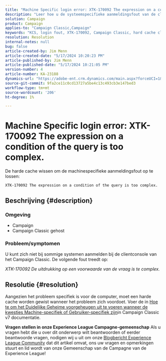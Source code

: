 ```yaml
---
title: "Machine Specific login error: XTK-170092 The expression on a condition of the query is too complex."
description: "Leer hoe u de systeemspecifieke aanmeldingsfout van de clientconsole van het Campaign Classic kunt oplossen."
solution: Campaign
product: Campaign
applies-to: "Campaign Classic,Campaign"
keywords: "KCS, login fout, XTK-170092, Campaign Classic, hard cache clear"
resolution: Resolution
internal-notes: null
bug: false
article-created-by: Jim Menn
article-created-date: "5/17/2024 10:20:23 PM"
article-published-by: Jim Menn
article-published-date: "5/17/2024 10:21:05 PM"
version-number: 4
article-number: KA-23188
dynamics-url: "https://adobe-ent.crm.dynamics.com/main.aspx?forceUCI=1&pagetype=entityrecord&etn=knowledgearticle&id=94df39a5-9b14-ef11-9f8a-6045bd006268"
source-git-commit: 9fa2ce11c0cd13727a5be4c13c493cb3e147bed3
workflow-type: tm+mt
source-wordcount: '206'
ht-degree: 1%

---
```


# Machine Specific login error: XTK-170092 The expression on a condition of the query is too complex.


De harde cache wissen om de machinespecifieke aanmeldingsfout op te lossen:




```
XTK-170092 The expression on a condition of the query is too complex.
```




## Beschrijving {#description}


### <b>Omgeving</b>

- Campaign
- Campaign Classic gehost




### <b>Probleem/symptomen</b>

U kunt zich niet bij sommige systemen aanmelden bij de clientconsole van het Campaign Classic. De volgende fout treedt op:

*XTK-170092 De uitdrukking op een voorwaarde van de vraag is te complex.*


## Resolutie {#resolution}


Aangezien het probleem specifiek is voor de computer, moet een harde cache worden gewist wanneer het probleem zich voordoet. Voer de in [Hoe te om het Duidelijke Geheime voorgeheugen uit te voeren wanneer de kwesties Machine-specifiek of Gebruiker-specifiek zijn](https://experienceleague.adobe.com/docs/campaign-classic/using/getting-started/starting-with-adobe-campaign/faq/faq-campaign-config.html#perform-hard-cache-clear)in Campaign Classic v7 documentatie.


<b>Vragen stellen in onze Experience League Campagne-gemeenschap</b>
Als u vragen hebt die u over dit onderwerp wilt beantwoorden of eerder beantwoorde vragen, nodigen wij u uit om onze [Blogbericht Experience League Community](https://experienceleaguecommunities.adobe.com/t5/adobe-campaign-classic-blogs/introducing-top-kcs-articles-curated-for-your-troubleshooting/bc-p/672426#M132 "Koppeling volgen") dat dit artikel omvat, ons uw vragen en opmerkingen stuurt en lid wordt van onze Gemeenschap van de Campagne van de Experience League!
